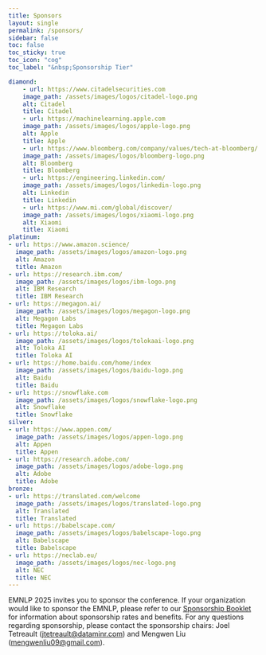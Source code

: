 ```yaml
---
title: Sponsors
layout: single
permalink: /sponsors/
sidebar: false
toc: false
toc_sticky: true
toc_icon: "cog"
toc_label: "&nbsp;Sponsorship Tier"

diamond:
    - url: https://www.citadelsecurities.com
    image_path: /assets/images/logos/citadel-logo.png
    alt: Citadel
    title: Citadel
    - url: https://machinelearning.apple.com
    image_path: /assets/images/logos/apple-logo.png
    alt: Apple
    title: Apple
    - url: https://www.bloomberg.com/company/values/tech-at-bloomberg/
    image_path: /assets/images/logos/bloomberg-logo.png
    alt: Bloomberg
    title: Bloomberg
    - url: https://engineering.linkedin.com/
    image_path: /assets/images/logos/linkedin-logo.png
    alt: Linkedin
    title: Linkedin
    - url: https://www.mi.com/global/discover/
    image_path: /assets/images/logos/xiaomi-logo.png
    alt: Xiaomi
    title: Xiaomi
platinum:
- url: https://www.amazon.science/
  image_path: /assets/images/logos/amazon-logo.png
  alt: Amazon
  title: Amazon
- url: https://research.ibm.com/
  image_path: /assets/images/logos/ibm-logo.png
  alt: IBM Research
  title: IBM Research
- url: https://megagon.ai/
  image_path: /assets/images/logos/megagon-logo.png
  alt: Megagon Labs
  title: Megagon Labs
- url: https://toloka.ai/
  image_path: /assets/images/logos/tolokaai-logo.png
  alt: Toloka AI
  title: Toloka AI
- url: https://home.baidu.com/home/index
  image_path: /assets/images/logos/baidu-logo.png
  alt: Baidu
  title: Baidu
- url: https://snowflake.com
  image_path: /assets/images/logos/snowflake-logo.png
  alt: Snowflake
  title: Snowflake
silver:
- url: https://www.appen.com/
  image_path: /assets/images/logos/appen-logo.png
  alt: Appen
  title: Appen
- url: https://research.adobe.com/
  image_path: /assets/images/logos/adobe-logo.png
  alt: Adobe
  title: Adobe
bronze:
- url: https://translated.com/welcome
  image_path: /assets/images/logos/translated-logo.png
  alt: Translated
  title: Translated
- url: https://babelscape.com/
  image_path: /assets/images/logos/babelscape-logo.png
  alt: Babelscape
  title: Babelscape
- url: https://neclab.eu/
  image_path: /assets/images/logos/nec-logo.png
  alt: NEC
  title: NEC
---
```


EMNLP 2025 invites you to sponsor the conference. If your organization would like to sponsor the EMNLP, please refer to our [Sponsorship Booklet](/assets/Sponsorship%20brochure%20for%20ACL%202025%20conferences.pdf) for information about sponsorship rates and benefits. For any questions regarding sponsorship, please contact the sponsorship chairs: Joel Tetreault (<jtetreault@dataminr.com>) and Mengwen Liu (<mengwenliu09@gmail.com>).
